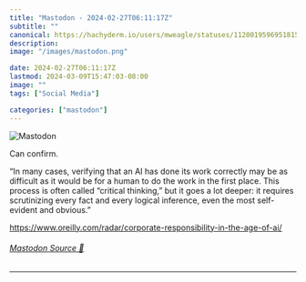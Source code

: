 ```yaml
---
title: "Mastodon - 2024-02-27T06:11:17Z"
subtitle: ""
canonical: https://hachyderm.io/users/mweagle/statuses/112001959695181533
description:
image: "/images/mastodon.png"

date: 2024-02-27T06:11:17Z
lastmod: 2024-03-09T15:47:03-08:00
image: ""
tags: ["Social Media"]

categories: ["mastodon"]
---
```

![Mastodon](/images/mastodon.png)

<p>Can confirm.</p><p>“In many cases, verifying that an AI has done its work correctly may be as difficult as it would be for a human to do the work in the first place. This process is often called “critical thinking,” but it goes a lot deeper: it requires scrutinizing every fact and every logical inference, even the most self-evident and obvious.”</p><p><a href="https://www.oreilly.com/radar/corporate-responsibility-in-the-age-of-ai/" target="_blank" rel="nofollow noopener noreferrer" translate="no"><span class="invisible">https://www.</span><span class="ellipsis">oreilly.com/radar/corporate-re</span><span class="invisible">sponsibility-in-the-age-of-ai/</span></a></p>


###### [Mastodon Source 🐘](https://hachyderm.io/@mweagle/112001959695181533)

___
